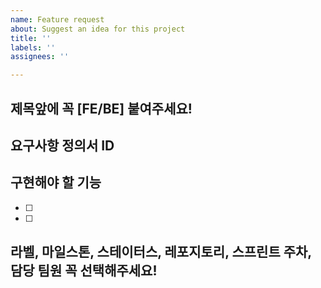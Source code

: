 ```yaml
---
name: Feature request
about: Suggest an idea for this project
title: ''
labels: ''
assignees: ''

---
```


## 제목앞에 꼭 [FE/BE] 붙여주세요!

## 요구사항 정의서 ID


## 구현해야 할 기능
- [ ]  
- [ ]  


## 라벨, 마일스톤, 스테이터스, 레포지토리, 스프린트 주차, 담당 팀원 꼭 선택해주세요!
